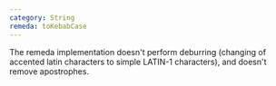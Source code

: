 ```yaml
---
category: String
remeda: toKebabCase
---
```


The remeda implementation doesn't perform deburring (changing of accented latin
characters to simple LATIN-1 characters), and doesn't remove apostrophes.
